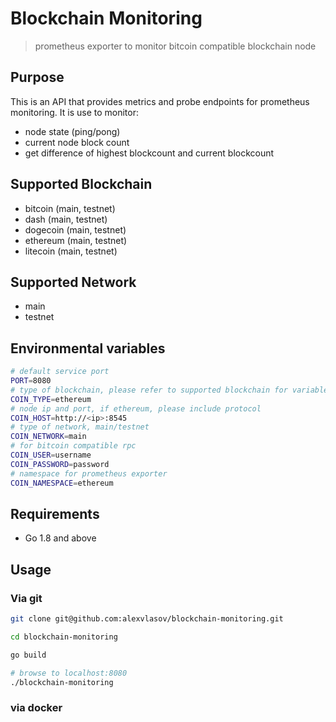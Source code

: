 # Blockchain Monitoring
> prometheus exporter to monitor bitcoin compatible blockchain node

## Purpose
This is an API that provides metrics and probe endpoints for prometheus monitoring. It is use to monitor:
- node state (ping/pong)
- current node block count
- get difference of highest blockcount and current blockcount

## Supported Blockchain
- bitcoin (main, testnet)
- dash (main, testnet)
- dogecoin (main, testnet)
- ethereum (main, testnet)
- litecoin (main, testnet)

## Supported Network
- main
- testnet

## Environmental variables
```bash
# default service port
PORT=8080
# type of blockchain, please refer to supported blockchain for variable naming
COIN_TYPE=ethereum
# node ip and port, if ethereum, please include protocol
COIN_HOST=http://<ip>:8545
# type of network, main/testnet
COIN_NETWORK=main
# for bitcoin compatible rpc
COIN_USER=username
COIN_PASSWORD=password
# namespace for prometheus exporter
COIN_NAMESPACE=ethereum
```

## Requirements
- Go 1.8 and above

## Usage
### Via git
```bash
git clone git@github.com:alexvlasov/blockchain-monitoring.git

cd blockchain-monitoring

go build

# browse to localhost:8080
./blockchain-monitoring
```

### via docker
```bash
```
